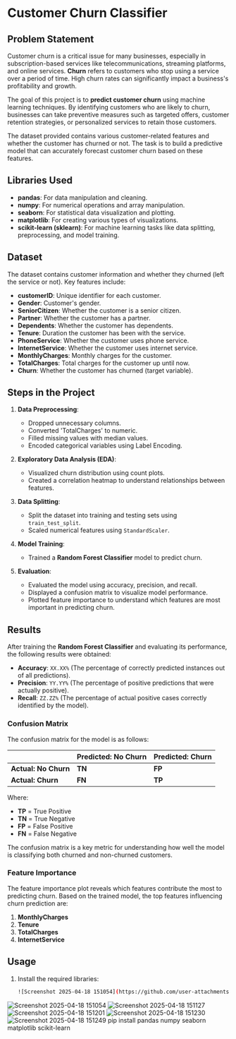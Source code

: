 
# Customer Churn Classifier

## Problem Statement

Customer churn is a critical issue for many businesses, especially in subscription-based services like telecommunications, streaming platforms, and online services. **Churn** refers to customers who stop using a service over a period of time. High churn rates can significantly impact a business's profitability and growth. 

The goal of this project is to **predict customer churn** using machine learning techniques. By identifying customers who are likely to churn, businesses can take preventive measures such as targeted offers, customer retention strategies, or personalized services to retain those customers.

The dataset provided contains various customer-related features and whether the customer has churned or not. The task is to build a predictive model that can accurately forecast customer churn based on these features.

## Libraries Used

- **pandas**: For data manipulation and cleaning.
- **numpy**: For numerical operations and array manipulation.
- **seaborn**: For statistical data visualization and plotting.
- **matplotlib**: For creating various types of visualizations.
- **scikit-learn (sklearn)**: For machine learning tasks like data splitting, preprocessing, and model training.

## Dataset

The dataset contains customer information and whether they churned (left the service or not). Key features include:

- **customerID**: Unique identifier for each customer.
- **Gender**: Customer's gender.
- **SeniorCitizen**: Whether the customer is a senior citizen.
- **Partner**: Whether the customer has a partner.
- **Dependents**: Whether the customer has dependents.
- **Tenure**: Duration the customer has been with the service.
- **PhoneService**: Whether the customer uses phone service.
- **InternetService**: Whether the customer uses internet service.
- **MonthlyCharges**: Monthly charges for the customer.
- **TotalCharges**: Total charges for the customer up until now.
- **Churn**: Whether the customer has churned (target variable).

## Steps in the Project

1. **Data Preprocessing**:
   - Dropped unnecessary columns.
   - Converted 'TotalCharges' to numeric.
   - Filled missing values with median values.
   - Encoded categorical variables using Label Encoding.

2. **Exploratory Data Analysis (EDA)**:
   - Visualized churn distribution using count plots.
   - Created a correlation heatmap to understand relationships between features.

3. **Data Splitting**:
   - Split the dataset into training and testing sets using `train_test_split`.
   - Scaled numerical features using `StandardScaler`.

4. **Model Training**:
   - Trained a **Random Forest Classifier** model to predict churn.

5. **Evaluation**:
   - Evaluated the model using accuracy, precision, and recall.
   - Displayed a confusion matrix to visualize model performance.
   - Plotted feature importance to understand which features are most important in predicting churn.

## Results

After training the **Random Forest Classifier** and evaluating its performance, the following results were obtained:

- **Accuracy**: `XX.XX%` (The percentage of correctly predicted instances out of all predictions).
- **Precision**: `YY.YY%` (The percentage of positive predictions that were actually positive).
- **Recall**: `ZZ.ZZ%` (The percentage of actual positive cases correctly identified by the model).

### Confusion Matrix

The confusion matrix for the model is as follows:

|               | Predicted: No Churn | Predicted: Churn |
|---------------|---------------------|------------------|
| **Actual: No Churn** |  **TN**           | **FP**          |
| **Actual: Churn**    |  **FN**           | **TP**          |

Where:
- **TP** = True Positive
- **TN** = True Negative
- **FP** = False Positive
- **FN** = False Negative

The confusion matrix is a key metric for understanding how well the model is classifying both churned and non-churned customers.

### Feature Importance

The feature importance plot reveals which features contribute the most to predicting churn. Based on the trained model, the top features influencing churn prediction are:

1. **MonthlyCharges**
2. **Tenure**
3. **TotalCharges**
4. **InternetService**

## Usage

1. Install the required libraries:
   ```bash
   ![Screenshot 2025-04-18 151054](https://github.com/user-attachments/assets/853b6c65-ea71-4099-bd40-d351dcd5e6de)
![Screenshot 2025-04-18 151054](https://github.com/user-attachments/assets/853b6c65-ea71-4099-bd40-d351dcd5e6de)
![Screenshot 2025-04-18 151127](https://github.com/user-attachments/assets/ab7e426c-37b0-4153-9e2a-a2f5a951fa25)
![Screenshot 2025-04-18 151201](https://github.com/user-attachments/assets/0254fdb3-34c9-4e28-9eec-530be3d7476d)
![Screenshot 2025-04-18 151230](https://github.com/user-attachments/assets/403c317f-8299-4dcc-a2c3-7b6cc989fabb)
![Screenshot 2025-04-18 151249](https://github.com/user-attachments/assets/d2aea82a-e1cb-4bff-8f4c-5f1d4bcd8eb3)
   pip install pandas numpy seaborn matplotlib scikit-learn
